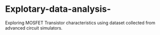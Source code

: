 # Explotary-data-analysis-
Exploring MOSFET Transistor characteristics using dataset collected from advanced circuit simulators. 
